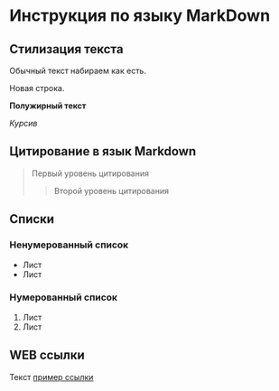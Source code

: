 # Инструкция по языку MarkDown

## Стилизация текста

Обычный текст набираем как есть.

Новая строка.

**Полужирный текст**

*Курсив*

## Цитирование в язык Markdown 
> Первый уровень цитирования 
>> Второй уровень цитирования

## Списки
### Ненумерованный список
* Лист
* Лист 

### Нумерованный список
1. Лист
2. Лист

## WEB ссылки
Текст [пример ссылки](http.example.com "Всплывающая подсказка")